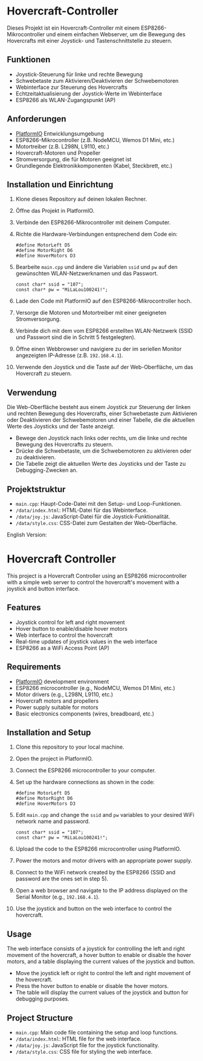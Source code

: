 # Hovercraft-Controller

Dieses Projekt ist ein Hovercraft-Controller mit einem ESP8266-Mikrocontroller und einem einfachen Webserver, um die Bewegung des Hovercrafts mit einer Joystick- und Tastenschnittstelle zu steuern.

## Funktionen

- Joystick-Steuerung für linke und rechte Bewegung
- Schwebetaste zum Aktivieren/Deaktivieren der Schwebemotoren
- Webinterface zur Steuerung des Hovercrafts
- Echtzeitaktualisierung der Joystick-Werte im Webinterface
- ESP8266 als WLAN-Zugangspunkt (AP)

## Anforderungen

- [PlatformIO](https://platformio.org/) Entwicklungsumgebung
- ESP8266-Mikrocontroller (z.B. NodeMCU, Wemos D1 Mini, etc.)
- Motortreiber (z.B. L298N, L9110, etc.)
- Hovercraft-Motoren und Propeller
- Stromversorgung, die für Motoren geeignet ist
- Grundlegende Elektronikkomponenten (Kabel, Steckbrett, etc.)

## Installation und Einrichtung

1. Klone dieses Repository auf deinen lokalen Rechner.

2. Öffne das Projekt in PlatformIO.

3. Verbinde den ESP8266-Mikrocontroller mit deinem Computer.

4. Richte die Hardware-Verbindungen entsprechend dem Code ein:

    ```
    #define MotorLeft D5
    #define MotorRight D6
    #define HoverMotors D3
    ```

5. Bearbeite `main.cpp` und ändere die Variablen `ssid` und `pw` auf den gewünschten WLAN-Netzwerknamen und das Passwort.

    ```
    const char* ssid = "107";
    const char* pw = "MiLaLou100241!";
    ```

6. Lade den Code mit PlatformIO auf den ESP8266-Mikrocontroller hoch.

7. Versorge die Motoren und Motortreiber mit einer geeigneten Stromversorgung.

8. Verbinde dich mit dem vom ESP8266 erstellten WLAN-Netzwerk (SSID und Passwort sind die in Schritt 5 festgelegten).

9. Öffne einen Webbrowser und navigiere zu der im seriellen Monitor angezeigten IP-Adresse (z.B. `192.168.4.1`).

10. Verwende den Joystick und die Taste auf der Web-Oberfläche, um das Hovercraft zu steuern.

## Verwendung

Die Web-Oberfläche besteht aus einem Joystick zur Steuerung der linken und rechten Bewegung des Hovercrafts, einer Schwebetaste zum Aktivieren oder Deaktivieren der Schwebemotoren und einer Tabelle, die die aktuellen Werte des Joysticks und der Taste anzeigt.

- Bewege den Joystick nach links oder rechts, um die linke und rechte Bewegung des Hovercrafts zu steuern.
- Drücke die Schwebetaste, um die Schwebemotoren zu aktivieren oder zu deaktivieren.
- Die Tabelle zeigt die aktuellen Werte des Joysticks und der Taste zu Debugging-Zwecken an.

## Projektstruktur

- `main.cpp`: Haupt-Code-Datei mit den Setup- und Loop-Funktionen.
- `/data/index.html`: HTML-Datei für das Webinterface.
- `/data/joy.js`: JavaScript-Datei für die Joystick-Funktionalität.
- `/data/style.css`: CSS-Datei zum Gestalten der Web-Oberfläche.



English Version:

# Hovercraft Controller

This project is a Hovercraft Controller using an ESP8266 microcontroller with a simple web server to control the hovercraft's movement with a joystick and button interface.

## Features

- Joystick control for left and right movement
- Hover button to enable/disable hover motors
- Web interface to control the hovercraft
- Real-time updates of joystick values in the web interface
- ESP8266 as a WiFi Access Point (AP)

## Requirements

- [PlatformIO](https://platformio.org/) development environment
- ESP8266 microcontroller (e.g., NodeMCU, Wemos D1 Mini, etc.)
- Motor drivers (e.g., L298N, L9110, etc.)
- Hovercraft motors and propellers
- Power supply suitable for motors
- Basic electronics components (wires, breadboard, etc.)

## Installation and Setup

1. Clone this repository to your local machine.

2. Open the project in PlatformIO.

3. Connect the ESP8266 microcontroller to your computer.

4. Set up the hardware connections as shown in the code:

    ```
    #define MotorLeft D5
    #define MotorRight D6
    #define HoverMotors D3
    ```

5. Edit `main.cpp` and change the `ssid` and `pw` variables to your desired WiFi network name and password.

    ```
    const char* ssid = "107";
    const char* pw = "MiLaLou100241!";
    ```

6. Upload the code to the ESP8266 microcontroller using PlatformIO.

7. Power the motors and motor drivers with an appropriate power supply.

8. Connect to the WiFi network created by the ESP8266 (SSID and password are the ones set in step 5).

9. Open a web browser and navigate to the IP address displayed on the Serial Monitor (e.g., `192.168.4.1`).

10. Use the joystick and button on the web interface to control the hovercraft.

## Usage

The web interface consists of a joystick for controlling the left and right movement of the hovercraft, a hover button to enable or disable the hover motors, and a table displaying the current values of the joystick and button.

- Move the joystick left or right to control the left and right movement of the hovercraft.
- Press the hover button to enable or disable the hover motors.
- The table will display the current values of the joystick and button for debugging purposes.

## Project Structure

- `main.cpp`: Main code file containing the setup and loop functions.
- `/data/index.html`: HTML file for the web interface.
- `/data/joy.js`: JavaScript file for the joystick functionality.
- `/data/style.css`: CSS file for styling the web interface.
